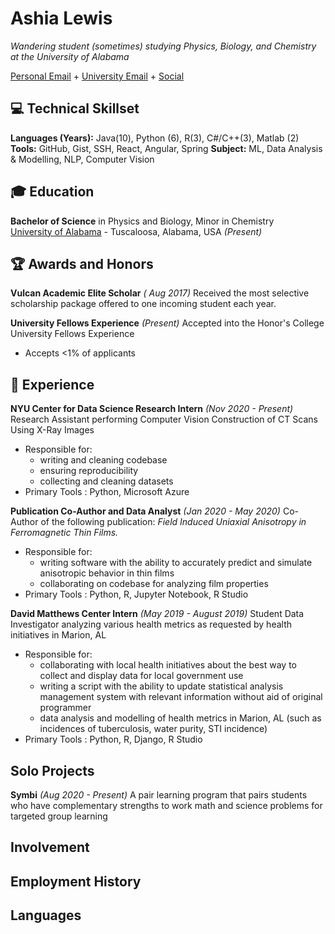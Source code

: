 # Ashia Lewis

_Wandering student (sometimes) studying Physics, Biology, and Chemistry at the University of Alabama_ 

[Personal Email](mailto:pantagruelspendulum@protonmail.com) + [University Email](mailto:atlewis5@crimson.ua.edu.com) + [Social](https://www.goodreads.com/user/show/25702327-ash)

## 💻 Technical Skillset

**Languages (Years):** Java(10), Python (6), R(3), C#/C++(3), Matlab (2)
**Tools:** GitHub, Gist, SSH, React, Angular, Spring
**Subject:** ML, Data Analysis & Modelling, NLP, Computer Vision

## 🎓 Education

**Bachelor of Science** in Physics and Biology, Minor in Chemistry <br>
[University of Alabama](https://www.ua.edu/) - Tuscaloosa, Alabama, USA _(Present)_

## 🏆 Awards and Honors

**Vulcan Academic Elite Scholar** _( Aug 2017)_
Received the most selective scholarship package offered to one incoming student each year.

**University Fellows Experience** _(Present)_
Accepted into the Honor's College University Fellows Experience
- Accepts <1% of applicants


## 📍 Experience

**NYU Center for Data Science Research Intern** _(Nov 2020 - Present)_<br>
Research Assistant performing Computer Vision Construction of CT Scans Using X-Ray Images
- Responsible for:
    - writing and cleaning codebase
    - ensuring reproducibility 
    - collecting and cleaning datasets
- Primary Tools : Python, Microsoft Azure

**Publication Co-Author and Data Analyst** _(Jan 2020 - May 2020)_
Co-Author of the following publication: _Field Induced Uniaxial Anisotropy in Ferromagnetic Thin Films._
- Responsible for:
    - writing software with the ability to accurately predict and simulate anisotropic behavior in thin films
    - collaborating on codebase for analyzing film properties
- Primary Tools : Python, R, Jupyter Notebook, R Studio

**David Matthews Center Intern** _(May 2019 - August 2019)_
Student Data Investigator analyzing various health metrics as requested by health initiatives in Marion, AL
- Responsible for:
  - collaborating with local health initiatives about the best way to collect and display data for local government use
  - writing a script with the ability to update statistical analysis management system with relevant information without aid of original programmer
  - data analysis and modelling of health metrics in Marion, AL (such as incidences of tuberculosis, water purity, STI incidence)
- Primary Tools : Python, R, Django, R Studio
 

## Solo Projects

**Symbi** _(Aug 2020 - Present)_
A pair learning program that pairs students who have complementary strengths to work math and science problems for targeted group learning


## Involvement

## Employment History

## Languages




